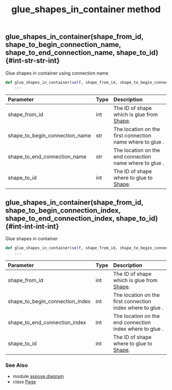 ﻿---
title: glue_shapes_in_container method
second_title: Aspose.Diagram for Python via .NET API References
description: 
type: docs
weight: 230
url: /python-net/aspose.diagram/page/glue_shapes_in_container/
is_root: false
---

## glue_shapes_in_container(shape_from_id, shape_to_begin_connection_name, shape_to_end_connection_name, shape_to_id) {#int-str-str-int}

Glue shapes in container using connection name



```python
def glue_shapes_in_container(self, shape_from_id, shape_to_begin_connection_name, shape_to_end_connection_name, shape_to_id):
    ...
```


| Parameter | Type | Description |
| :- | :- | :- |
| shape_from_id | int | The ID of shape which is glue from [Shape](/diagram/python-net/aspose.diagram/shape). |
| shape_to_begin_connection_name | str | The location on the first connection name where to glue . |
| shape_to_end_connection_name | str | The location on the end connection name where to glue . |
| shape_to_id | int | The ID of shape where to glue to [Shape](/diagram/python-net/aspose.diagram/shape). |


## glue_shapes_in_container(shape_from_id, shape_to_begin_connection_index, shape_to_end_connection_index, shape_to_id) {#int-int-int-int}

Glue shapes in container



```python
def glue_shapes_in_container(self, shape_from_id, shape_to_begin_connection_index, shape_to_end_connection_index, shape_to_id):
    ...
```


| Parameter | Type | Description |
| :- | :- | :- |
| shape_from_id | int | The ID of shape which is glue from [Shape](/diagram/python-net/aspose.diagram/shape). |
| shape_to_begin_connection_index | int | The location on the first connection index where to glue . |
| shape_to_end_connection_index | int | The location on the end connection index where to glue . |
| shape_to_id | int | The ID of shape where to glue to [Shape](/diagram/python-net/aspose.diagram/shape). |



### See Also
* module [aspose.diagram](../../)
* class [Page](/diagram/python-net/aspose.diagram/page)
